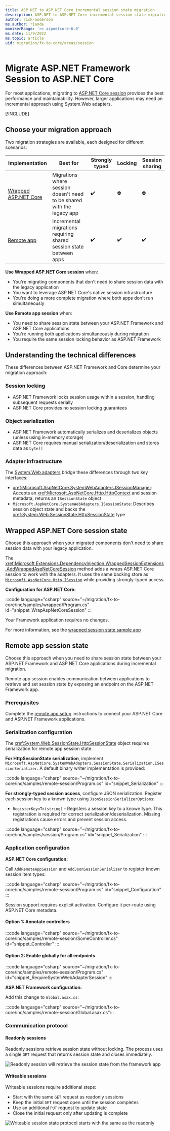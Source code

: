 ```yaml
---
title: ASP.NET to ASP.NET Core incremental session state migration
description: ASP.NET to ASP.NET Core incremental session state migration
author: rick-anderson
ms.author: riande
monikerRange: '>= aspnetcore-6.0'
ms.date: 11/9/2022
ms.topic: article
uid: migration/fx-to-core/areas/session
---
```


# Migrate ASP.NET Framework Session to ASP.NET Core

For most applications, migrating to [ASP.NET Core session](fundamentals/app-state) provides the best performance and maintainability. However, larger applications may need an incremental approach using System.Web adapters.

[!INCLUDE[](~/aspnetcore/migration/fx-to-core/includes/uses-systemweb-adapters.md)]

## Choose your migration approach

Two migration strategies are available, each designed for different scenarios:

| Implementation | Best for | Strongly typed | Locking | Session sharing |
|----------------|----------|----------------|---------|-----------------|
| [Wrapped ASP.NET Core](#wrapped-aspnet-core-session-state) | Migrations where session doesn't need to be shared with the legacy app | ✔️ | ⛔ | ⛔ |
| [Remote app](#remote-app-session-state) | Incremental migrations requiring shared session state between apps | ✔️ | ✔️ | ✔️ |

**Use Wrapped ASP.NET Core session** when:
* You're migrating components that don't need to share session data with the legacy application
* You want to leverage ASP.NET Core's native session infrastructure
* You're doing a more complete migration where both apps don't run simultaneously

**Use Remote app session** when:
* You need to share session state between your ASP.NET Framework and ASP.NET Core applications
* You're running both applications simultaneously during migration
* You require the same session locking behavior as ASP.NET Framework

## Understanding the technical differences

These differences between ASP.NET Framework and Core determine your migration approach:

### Session locking

* ASP.NET Framework locks session usage within a session, handling subsequent requests serially
* ASP.NET Core provides no session locking guarantees

### Object serialization

* ASP.NET Framework automatically serializes and deserializes objects (unless using in-memory storage)
* ASP.NET Core requires manual serialization/deserialization and stores data as `byte[]`

### Adapter infrastructure

The [System.Web adapters](~/aspnetcore/migration/fx-to-core/inc/systemweb-adapters.md) bridge these differences through two key interfaces:

* <xref:Microsoft.AspNetCore.SystemWebAdapters.ISessionManager>: Accepts an <xref:Microsoft.AspNetCore.Http.HttpContext> and session metadata, returns an `ISessionState` object
* `Microsoft.AspNetCore.SystemWebAdapters.ISessionState`: Describes session object state and backs the <xref:System.Web.SessionState.HttpSessionState> type

## Wrapped ASP.NET Core session state

Choose this approach when your migrated components don't need to share session data with your legacy application.

The <xref:Microsoft.Extensions.DependencyInjection.WrappedSessionExtensions.AddWrappedAspNetCoreSession> method adds a wraps ASP.NET Core session to work with the adapters. It uses the same backing store as [`Microsoft.AspNetCore.Http.ISession`](/dotnet/api/microsoft.aspnetcore.http.isession) while providing strongly-typed access.

**Configuration for ASP.NET Core:**

:::code language="csharp" source="~/migration/fx-to-core/inc/samples/wrapped/Program.cs" id="snippet_WrapAspNetCoreSession" :::

Your Framework application requires no changes.

For more information, see the [wrapped session state sample app](https://github.com/dotnet/systemweb-adapters/blob/main/samples/SessionLocal/SessionLocalCore/Program.cs)

## Remote app session state

Choose this approach when you need to share session state between your ASP.NET Framework and ASP.NET Core applications during incremental migration.

Remote app session enables communication between applications to retrieve and set session state by exposing an endpoint on the ASP.NET Framework app.

### Prerequisites

Complete the [remote app setup](xref:migration/fx-to-core/inc/remote-app-setup) instructions to connect your ASP.NET Core and ASP.NET Framework applications.

### Serialization configuration

The <xref:System.Web.SessionState.HttpSessionState> object requires serialization for remote app session state.

**For HttpSessionState serialization**, implement `Microsoft.AspNetCore.SystemWebAdapters.SessionState.Serialization.ISessionSerializer`. A default binary writer implementation is provided:

:::code language="csharp" source="~/migration/fx-to-core/inc/samples/remote-session/Program.cs" id="snippet_Serialization" :::

**For strongly-typed session access**, configure JSON serialization. Register each session key to a known type using `JsonSessionSerializerOptions`:

* `RegisterKey<T>(string)` - Registers a session key to a known type. This registration is required for correct serialization/deserialization. Missing registrations cause errors and prevent session access.

:::code language="csharp" source="~/migration/fx-to-core/inc/samples/session/Program.cs" id="snippet_Serialization" :::

### Application configuration

**ASP.NET Core configuration:**

Call `AddRemoteAppSession` and `AddJsonSessionSerializer` to register known session item types:

:::code language="csharp" source="~/migration/fx-to-core/inc/samples/remote-session/Program.cs" id="snippet_Configuration" :::

Session support requires explicit activation. Configure it per-route using ASP.NET Core metadata.

#### Option 1: Annotate controllers

:::code language="csharp" source="~/migration/fx-to-core/inc/samples/remote-session/SomeController.cs" id="snippet_Controller" :::

#### Option 2: Enable globally for all endpoints

:::code language="csharp" source="~/migration/fx-to-core/inc/samples/remote-session/Program.cs" id="snippet_RequireSystemWebAdapterSession" :::

**ASP.NET Framework configuration:**

Add this change to `Global.asax.cs`:

:::code language="csharp" source="~/migration/fx-to-core/inc/samples/remote-session/Global.asax.cs":::

### Communication protocol

#### Readonly sessions

Readonly sessions retrieve session state without locking. The process uses a single `GET` request that returns session state and closes immediately.

![Readonly session will retrieve the session state from the framework app](~/migration/fx-to-core/inc/overview/static/readonly_session.png)

#### Writeable sessions

Writeable sessions require additional steps:

* Start with the same `GET` request as readonly sessions
* Keep the initial `GET` request open until the session completes
* Use an additional `PUT` request to update state
* Close the initial request only after updating is complete

![Writeable session state protocol starts with the same as the readonly](~/migration/fx-to-core/inc/overview/static/writesession.png)
